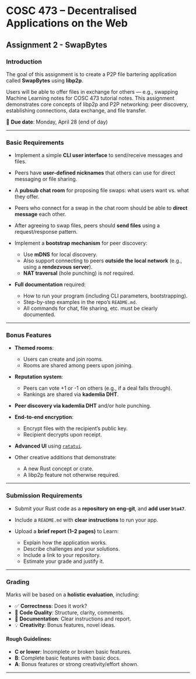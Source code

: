 

# COSC 473 – Decentralised Applications on the Web

## Assignment 2 - SwapBytes

### Introduction

The goal of this assignment is to create a P2P file bartering application called **SwapBytes** using **libp2p**.

Users will be able to offer files in exchange for others — e.g., swapping Machine Learning notes for COSC 473 tutorial notes. This assignment demonstrates core concepts of libp2p and P2P networking: peer discovery, establishing connections, data exchange, and file transfer.

📅 **Due date**: Monday, April 28 (end of day)

---

### Basic Requirements

* Implement a simple **CLI user interface** to send/receive messages and files.

* Peers have **user-defined nicknames** that others can use for direct messaging or file sharing.

* A **pubsub chat room** for proposing file swaps: what users want vs. what they offer.

* Peers who connect for a swap in the chat room should be able to **direct message** each other.

* After agreeing to swap files, peers should **send files** using a request/response pattern.

* Implement a **bootstrap mechanism** for peer discovery:

  * Use **mDNS** for local discovery.
  * Also support connecting to peers **outside the local network** (e.g., using a **rendezvous server**).
  * **NAT traversal** (hole punching) is *not* required.

* **Full documentation** required:

  * How to run your program (including CLI parameters, bootstrapping).
  * Step-by-step examples in the repo’s `README.md`.
  * All commands for chat, file sharing, etc. must be clearly documented.

---

### Bonus Features

* **Themed rooms**:

  * Users can create and join rooms.
  * Rooms are shared among peers upon joining.

* **Reputation system**:

  * Peers can vote +1 or -1 on others (e.g., if a deal falls through).
  * Rankings are shared via **kademlia DHT**.

* **Peer discovery via kademlia DHT** and/or hole punching.

* **End-to-end encryption**:

  * Encrypt files with the recipient’s public key.
  * Recipient decrypts upon receipt.

* **Advanced UI** using [`ratatui`](https://github.com/ratatui-org/ratatui).

* Other creative additions that demonstrate:

  * A new Rust concept or crate.
  * A libp2p feature not otherwise required.

---

### Submission Requirements

* Submit your Rust code as a **repository on eng-git**, and **add user `bta47`**.
* Include a `README.md` with **clear instructions** to run your app.
* Upload a **brief report (1–2 pages)** to Learn:

  * Explain how the application works.
  * Describe challenges and your solutions.
  * Include a link to your repository.
  * Estimate your grade and justify it.

---

### Grading

Marks will be based on a **holistic evaluation**, including:

* ✅ **Correctness**: Does it work?
* 🧠 **Code Quality**: Structure, clarity, comments.
* 📄 **Documentation**: Clear instructions and report.
* 💡 **Creativity**: Bonus features, novel ideas.

#### Rough Guidelines:

* **C or lower**: Incomplete or broken basic features.
* **B**: Complete basic features with basic docs.
* **A**: Bonus features or strong creativity/effort shown.

---
